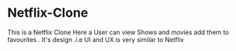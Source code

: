 # Netflix-Clone
This is a Netflix Clone Here a User can view Shows and movies add them to favourites . It's design .i.e UI and UX is very similar to Netflix
